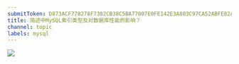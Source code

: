 ```yaml
---
submitToken: D873ACF778278F7302CB38C5BA77007E0FE142E3A803C97CA52ABFE82AFD22EF
title: 简述中MySQL索引类型及对数据库性能的影响？
channel: topic
labels: mysql
---
```


![](https://image.avalon-zheng.xin/75676b95-1d76-4a50-8828-435fdbe10ced "")